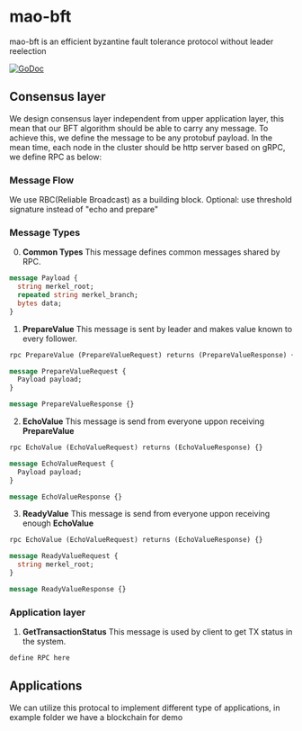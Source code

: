 # mao-bft
mao-bft is an efficient byzantine fault tolerance protocol without leader reelection

[![GoDoc](https://godoc.org/github.com/gopricy/mao-bft?status.svg)](https://godoc.org/github.com/gopricy/mao-bft)

## Consensus layer
We design consensus layer independent from upper application layer, this mean that our BFT algorithm should be able to carry any message. To achieve this, we define the message to be any protobuf payload. In the mean time, each node in the cluster should be http server based on gRPC, we define RPC as below:

### Message Flow
We use RBC(Reliable Broadcast) as a building block. 
Optional: use threshold signature instead of "echo and prepare"

### Message Types
0. **Common Types**
This message defines common messages shared by RPC.
```protobuf
message Payload {
  string merkel_root;
  repeated string merkel_branch;
  bytes data;
}
```

1. **PrepareValue**
This message is sent by leader and makes value known to every follower.
```protobuf
rpc PrepareValue (PrepareValueRequest) returns (PrepareValueResponse) {}

message PrepareValueRequest {
  Payload payload;
}

message PrepareValueResponse {}
```

2. **EchoValue**
This message is send from everyone uppon receiving **PrepareValue**
```protobuf
rpc EchoValue (EchoValueRequest) returns (EchoValueResponse) {}

message EchoValueRequest {
  Payload payload;
}

message EchoValueResponse {}
```

3. **ReadyValue**
This message is send from everyone uppon receiving enough **EchoValue**
```protobuf
rpc EchoValue (EchoValueRequest) returns (EchoValueResponse) {}

message ReadyValueRequest {
  string merkel_root;
}

message ReadyValueResponse {}
```

### Application layer
1. **GetTransactionStatus**
This message is used by client to get TX status in the system.
```protobuf
define RPC here
```


## Applications
We can utilize this protocal to implement different type of applications, in example folder we have a blockchain for demo
